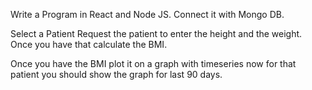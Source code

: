 Write a Program in React and Node JS. Connect it with Mongo DB. 

Select a Patient
Request the patient to enter the height and the weight. 
Once you have that calculate the BMI. 

Once you have the BMI plot it on a graph with timeseries
now for that patient you should show the graph for last 90 days. 